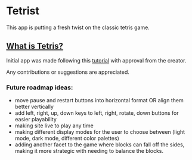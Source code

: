 # Tetrist
This app is putting a fresh twist on the classic tetris game.

## [What is Tetris?](https://en.wikipedia.org/wiki/Tetris)

Initial app was made following this [tutorial](https://github.com/MakeSchool-Tutorials/web-7-react-redux-tetris-app) with approval from the creator.

Any contributions or suggestions are appreciated.

### Future roadmap ideas: 
* move pause and restart buttons into horizontal format OR align them better vertically
* add left, right, up, down keys to left, right, rotate, down buttons for easier playability
* making site live to play any time
* making different display modes for the user to choose between (light mode, dark mode, different color palettes)
* adding another facet to the game where blocks can fall off the sides, making it more strategic with needing to balance the blocks.